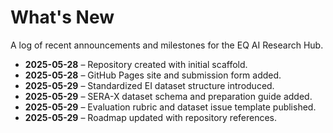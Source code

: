 # What's New

A log of recent announcements and milestones for the EQ AI Research Hub.

- **2025-05-28** – Repository created with initial scaffold.
- **2025-05-28** – GitHub Pages site and submission form added.
- **2025-05-29** – Standardized EI dataset structure introduced.
- **2025-05-29** – SERA-X dataset schema and preparation guide added.
- **2025-05-29** – Evaluation rubric and dataset issue template published.
- **2025-05-29** – Roadmap updated with repository references.
